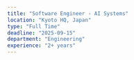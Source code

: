 ```yaml
---
title: "Software Engineer - AI Systems"
location: "Kyoto HQ, Japan"
type: "Full Time"
deadline: "2025-09-15"
department: "Engineering"
experience: "2+ years"
---
```

